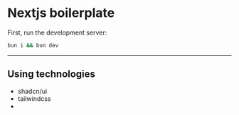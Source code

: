 # Nextjs boilerplate

First, run the development server:

```bash
bun i && bun dev
```
---
## Using technologies

- shadcn/ui 
- tailwindcss
- 